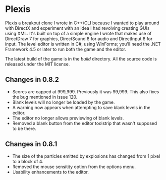 # Plexis

Plexis a breakout clone I wrote in C++/CLI because I wanted to play around with DirectX and experiment with an idea I had revolving creating GUIs using XML. It's built on top of a simple engine I wrote that makes use of DirectDraw 7 for graphics, DirectSound 8 for audio and DirectInput 8 for input. The level editor is written in C#, using WinForms; you'll need the .NET Framework 4.5 or later to run both the game and the editor.

The latest build of the game is in the _build_ directory. All the source code is released under the MIT license. 

## Changes in 0.8.2
* Scores are capped at 999,999. Previously it was 99,999. This also fixes the bug mentioned in issue 120.
* Blank levels will no longer be loaded by the game.
* A warning now appears when attempting to save blank levels in the editor.
* The editor no longer allows previewing of blank levels.
* Removed a blank button from the editor toolstrip that wasn't supposed to be there.

## Changes in 0.8.1
* The size of the particles emitted by explosions has changed from 1 pixel to a block of 4. 
* Removed the mouse sensitity option from the options menu. 
* Usability enhancements to the editor.
